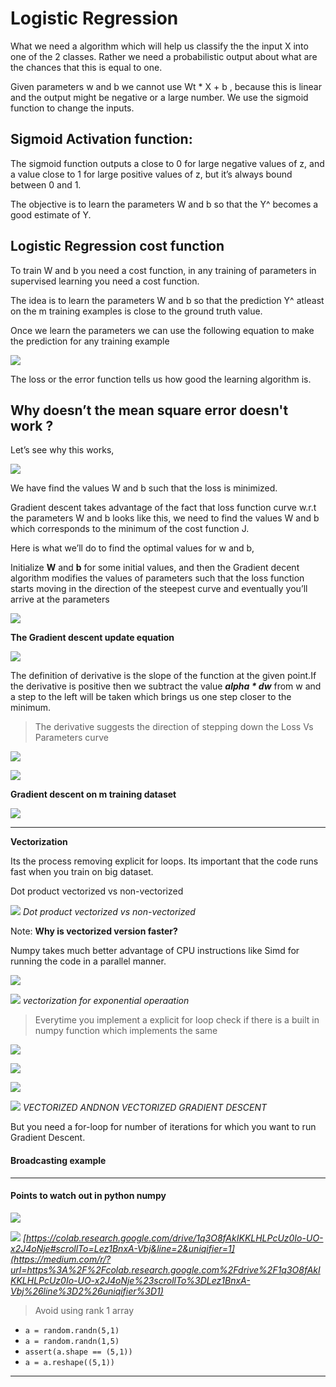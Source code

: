 # Logistic Regression

What we need a algorithm which will help us classify the the input X into one of the 2 classes. Rather we need a probabilistic output about what are the chances that this is equal to one.

Given parameters w and b we cannot use Wt \* X + b&nbsp;, because this is linear and the output might be negative or a large number. We use the sigmoid function to change the inputs.

## Sigmoid Activation function:&nbsp;

The sigmoid function outputs a close to 0 for large negative values of z, and a value close to 1 for large positive values of z, but it’s always bound between 0 and 1.&nbsp;

The objective is to learn the parameters W and b so that the Y^ becomes a good estimate of Y.&nbsp;


## Logistic Regression cost&nbsp;function

To train W and b you need a cost function, in any training of parameters in supervised learning you need a cost function.

The idea is to learn the parameters W and b so that the prediction Y^ atleast on the m training examples is close to the ground truth value.

Once we learn the parameters we can use the following equation to make the prediction for any training example&nbsp;

 ![](https://cdn-images-1.medium.com/max/1600/1*ML2iNBabY6hsksomRFcOnA.png)

The loss or the error function tells us how good the learning algorithm is.

## Why doesn’t the mean square error doesn't work&nbsp;?

Let’s see why this works,&nbsp;

 ![](https://cdn-images-1.medium.com/max/1600/1*87SGdLlQEVkEq_gH9KI6Dw.png)

We have find the values W and b such that the loss is minimized.&nbsp;

Gradient descent takes advantage of the fact that loss function curve w.r.t the parameters W and b looks like this, we need to find the values W and b which corresponds to the minimum of the cost function J.

Here is what we’ll do to find the optimal values for w and b,&nbsp;

Initialize **W** and **b** for some initial values, and then the Gradient decent algorithm modifies the values of parameters such that the loss function starts moving in the direction of the steepest curve and eventually you’ll arrive at the parameters&nbsp;

 ![](https://cdn-images-1.medium.com/max/1600/1*laN3aseisIU3T9QTIlob4Q.gif)

**The Gradient descent update equation**

 ![](https://cdn-images-1.medium.com/max/1600/1*9h-O9EcIFznTebLdGk_mrw.png)

The definition of derivative is the slope of the function at the given point.If the derivative is positive then we subtract the value **_alpha \* dw_** from w and a step to the left will be taken which brings us one step closer to the minimum.&nbsp;

> The derivative suggests the direction of stepping down the Loss Vs Parameters curve&nbsp;

 ![](https://cdn-images-1.medium.com/max/1600/1*r9zyZAg4r4Biu8ZHC2yAag.png)

 ![](https://cdn-images-1.medium.com/max/1600/1*0wd5zlfmEEdosgw-cw8ySw.png)

**Gradient descent on m training dataset**

 ![](https://cdn-images-1.medium.com/max/1600/1*qmpMZVNp8lCeeghEvuVGpQ.png)

* * *

**Vectorization**

Its the process removing explicit for loops. Its important that the code runs fast when you train on big dataset.&nbsp;

Dot product vectorized vs non-vectorized&nbsp;

 ![](https://cdn-images-1.medium.com/max/1600/1*XQijzyzkVCEtHfUKsIE5sg.png)
*Dot product vectorized vs non-vectorized*

Note: **Why is vectorized version faster?**

Numpy takes much better advantage of CPU instructions like Simd for running the code in a parallel manner.

 ![](https://cdn-images-1.medium.com/max/1600/1*ulFnFCXyPACAEmV_YWWEkg.png)

 ![](https://cdn-images-1.medium.com/max/1600/1*CSH9zcr4wrA14eu2fg3u0A.png)
*vectorization for exponential operaation&nbsp;*

> Everytime you implement a explicit for loop check if there is a built in numpy function which implements the&nbsp;same

 ![](https://cdn-images-1.medium.com/max/1600/1*ehtMGTGkWKEu7v1cccFK7A.png)

 ![](https://cdn-images-1.medium.com/max/1600/1*2in60DubcoYR_j10iDqhNg.png)

 ![](https://cdn-images-1.medium.com/max/1600/1*zelqf-eT6o8G-FP4VrtDoQ.png)

 ![](https://cdn-images-1.medium.com/max/800/1*IXATGxjdcLPqfjCIln4JGA.png)
*VECTORIZED ANDNON VECTORIZED GRADIENT&nbsp;DESCENT*

But you need a for-loop for number of iterations for which you want to run Gradient Descent.

#### Broadcasting example&nbsp;

* * *

#### Points to watch out in python&nbsp;numpy

 ![](https://cdn-images-1.medium.com/max/800/1*30DIdzV7tTxdKSb7n2iseA.png)

 ![](https://cdn-images-1.medium.com/max/1600/1*LWXKwJRHrxNlIO175ZD-nA.png)
*[https://colab.research.google.com/drive/1q3O8fAkIKKLHLPcUz0Io-UO-x2J4oNje#scrollTo=Lez1BnxA-Vbj&line=2&uniqifier=1](https://medium.com/r/?url=https%3A%2F%2Fcolab.research.google.com%2Fdrive%2F1q3O8fAkIKKLHLPcUz0Io-UO-x2J4oNje%23scrollTo%3DLez1BnxA-Vbj%26line%3D2%26uniqifier%3D1)*

> Avoid using rank 1&nbsp;array&nbsp;

- `a = random.randn(5,1)`
- `a = random.randn(1,5)`
- `assert(a.shape == (5,1))`
- `a = a.reshape((5,1))`

* * *
